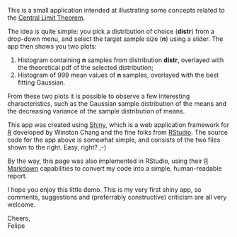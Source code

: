 This is a small application intended at illustrating some concepts related to the [Central Limit Theorem](http://www.math.uah.edu/stat/sample/CLT.html).

The idea is quite simple: you pick a distribution of choice (**distr**) 
from a drop-down menu, and select the target sample size (**n**) using a slider. The app then shows you two plots:

1. Histogram containing **n** samples from distribution **distr**, overlayed with the theoretical pdf of the selected distribution;  
2. Histogram of 999 mean values of **n** samples, overlayed with the best fitting Gaussian.

From these two plots it is possible to observe a few interesting characteristics, such as the Gaussian sample distribution of the means and the decreasing variance of the sample distribution of means.

This app was created using [Shiny](http://shiny.rstudio.com), which is a web application framework for [R](http://www.r-project.org) developed by Winston Chang and the fine folks from [RStudio](http://www.rstudio.com). The source code for the app above is somewhat simple, and consists of the two files shown to the right. Easy, right? ;-)

By the way, this page was also implemented in RStudio, using their [R Markdown](http://rmarkdown.rstudio.com) capabilities to convert my code into a simple, human-readable report.

I hope you enjoy this little demo. This is my very first shiny app, so comments, suggestions and (preferrably constructive) criticism are all very welcome.

Cheers,  
Felipe